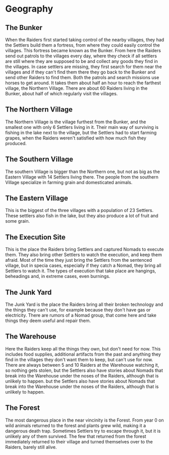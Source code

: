 # Geography 

## The Bunker

When the Raiders first started taking control of the nearby villages, they had the Settlers build them a fortress, from where they could easily control the villages. This fortress became known as the Bunker. From here the Raiders send out patrols to the villages every day, where they check if all settlers are still where they are supposed to be and collect any goods they find in the villages. In case settlers are missing, they first search for them near the villages and if they can't find them there they go back to the Bunker and send other Raiders to find them. Both the patrols and search missions use horses to get around. It takes them about half an hour to reach the farthest village, the Northern Village. There are about 60 Raiders living in the Bunker, about half of which regularly visit the villages.

## The Northern Village

The Northern Village is the village furthest from the Bunker, and the smallest one with only 6 Settlers living in it. Their main way of surviving is fishing in the lake next to the village, but the Settlers had to start farming grapes, when the Raiders weren't satisfied with how much fish they produced. 

## The Southern Village

The southern Village is bigger than the Northern one, but not as big as the Eastern Village with 14 Settlers living there. The people from the southern Village specialize in farming grain and domesticated animals. 

## The Eastern Village

This is the biggest of the three villages with a population of 23 Settlers. These settlers also fish in the lake, but they also produce a lot of fruit and some grain.

## The Execution Site

This is the place the Raiders bring Settlers and captured Nomads to execute them. They also bring other Settlers to watch the execution, and keep them afraid. Most of the time they just bring the Settlers from the sentenced village, but in specia cases, especially if they catch a Nomad, they bring all Settlers to watch it. The types of execution that take place are hangings, beheadings and, in extreme cases, even burnings.

## The Junk Yard

The Junk Yard is the place the Raiders bring all their broken technology and the things they can't use, for example because they don't have gas or electricity. There are rumors of a Nomad group, that come here and take things they deem useful and repair them.

## The Warehouse

Here the Raiders keep all the things they own, but don't need for now. This includes food supplies, additional artifacts from the past and anything they find in the villages they don't want them to keep, but can't use for now. There are always between 5 and 10 Raiders at the Warehouse watching it, so nothing gets stolen, but the Settlers also have stories about Nomads that break into the Warehouse under the noses of the Raiders, although that is unlikely to happen.
but the Settlers also have stories about Nomads that break into the Warehouse under the noses of the Raiders, although that is unlikely to happen.

## The Forest

The most dangerous place in the near vincinity is the Forest. From year 0 on wild animals returned to the forest and plants grew wild, making it a dangerous death trap. Sometimes Settlers try to escape through it, but it is unlikely any of them survived. The few that returned from the forest immediately returned to their village and turned themselves over to the Raiders, barely still alive.
